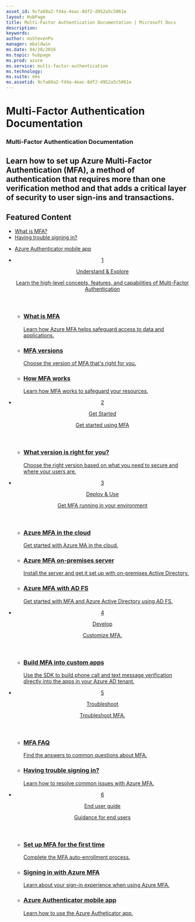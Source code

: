 ```yaml
---
asset_id: 9cfa68a2-fd4a-4eac-8df2-d952a5c5061e
layout: HubPage
title: Multi-Factor Authentication Documentation | Microsoft Docs
description:
keywords:
author: msStevenPo
manager: mbaldwin
ms.date: 04/28/2016
ms.topic: hubpage
ms.prod: azure
ms.service: multi-factor-authentication
ms.technology: 
ms.suite: ems
ms.assetid: 9cfa68a2-fd4a-4eac-8df2-d952a5c5061e
---
```

# Multi-Factor Authentication Documentation
<article id="main">
    <section id="hero-content">
      <h1>Multi-Factor Authentication Documentation</h1>
      <h2>Learn how to set up Azure Multi-Factor Authentication (MFA), a method of authentication that requires more than one verification method and that adds a critical layer of security to user sign-ins and transactions.</h2>
    </section>
    <section id="featured" class="container">
      <h2 class="section-heading"><span class="icon icon-warning"></span> Featured Content</h2>
      <div class="features row">
        <ul class="column column-half">
          <li><a href="/multi-factor-authentication/multi-factor-authentication">What is MFA?</a></li>
          <li><a href="/multi-factor-authentication/multi-factor-authentication-end-user-manage-settings">Having trouble signing in?</a></li>
        </ul>
        <ul class="column column-half">
          <li><a href="/multi-factor-authentication/multi-factor-authentication-azure-authenticator">Azure Authenticator mobile app</a></li>
        </ul>
      </div>
    </section>
    <div id="journeys">
      <section class="container">
        <ul class="journeys-list">
          <li class="journey-step">
            <header class="journey-step-header row">
              <a href="/multi-factor-authentication/multi-factor-authentication">
                <div class="title column-third">
                  <span class="step-number">1</span>
                  <p>Understand &amp; Explore</p>
                </div>
                <p class="description column-two-thirds">Learn the high-level concepts, features, and capabilities of Multi-Factor Authentication
                </p>
              </a>
            </header>
            <section class="journey-step-elements content">
              <ul class="row">
                <li class="column-third">
                  <a href="/multi-factor-authentication/multi-factor-authentication">
                    <h3>What is MFA</h3>
                    <p>Learn how Azure MFA helps safeguard access to data and applications.</p>
                  </a>
                </li>
                <li class="column-third">
                  <a href="/multi-factor-authentication/multi-factor-authentication#available-versions-of-azure-multi-factor-authentication">
                    <h3>MFA versions</h3>
                    <p>Choose the version of MFA that's right for you.</p>
                  </a>
                </li>
                <li class="column-third">
                  <a href="/multi-factor-authentication/multi-factor-authentication-how-it-works.md">
                    <h3>How MFA works</h3>
                    <p>Learn how MFA works to safeguard your resources.</p>
                  </a>
                </li>
              </ul>
            </section>
          </li>
          <li class="journey-step">
            <header class="journey-step-header row">
              <a href="">
                <div class="title column-third">
                  <span class="step-number">2</span>
                  <p>Get Started</p>
                </div>
                <p class="description column-two-thirds">Get started using MFA
                </p>
              </a>
            </header>
            <section class="journey-step-elements content">
              <ul class="row">
                <li class="column-third">
                  <a href="/multi-factor-authentication/multi-factor-authentication-get-started">
                    <h3>What version is right for you?</h3>
                    <p>Choose the right version based on what you need to secure and where your users are.</p>
                  </a>
                </li>
              </ul>
            </section>
          </li>
          <li class="journey-step">
            <header class="journey-step-header row">
              <a href="/multi-factor-authentication/multi-factor-authentication-get-started-cloud">
                <div class="title column-third">
                  <span class="step-number">3</span>
                  <p>Deploy &amp; Use</p>
                </div>
                <p class="description column-two-thirds">Get MFA running in your environment
                </p>
              </a>
            </header>
            <section class="journey-step-elements content">
              <ul class="row">
                <li class="column-third">
                  <a href="/multi-factor-authentication/multi-factor-authentication-get-started-cloud">
                    <h3>Azure MFA in the cloud</h3>
                    <p>Get started with Azure MA in the cloud.</p>
                  </a>
                </li>
                <li class="column-third">
                  <a href="/multi-factor-authentication/multi-factor-authentication-get-started-server">
                    <h3>Azure MFA on-premises server</h3>
                    <p>Install the server and get it set up with on-premises Active Directory.</p>
                  </a>
                </li>
                <li class="column-third">
                  <a href="/multi-factor-authentication/multi-factor-authentication-get-started-adfs">
                    <h3>Azure MFA with AD FS</h3>
                    <p>Get started with MFA and Azure Active Directory using AD FS.</p>
                  </a>
                </li>
              </ul>
            </section>
          </li>
          <li class="journey-step">
            <header class="journey-step-header row">
              <a href="">
                <div class="title column-third">
                  <span class="step-number">4</span>
                  <p>Develop</p>
                </div>
                <p class="description column-two-thirds">Customize MFA.
                </p>
              </a>
            </header>
            <section class="journey-step-elements content">
              <ul class="row">
                <li class="column-third">
                  <a href="/multi-factor-authentication/multi-factor-authentication-sdk">
                    <h3>Build MFA into custom apps</h3>
                    <p>Use the SDK to build phone call and text message verification directly into the apps in your Azure AD tenant.</p>
                  </a>
                </li>
              </ul>
            </section>
          </li>
          <li class="journey-step">
            <header class="journey-step-header row">
              <a href="/multi-factor-authentication/multi-factor-authentication-faq">
                <div class="title column-third">
                  <span class="step-number">5</span>
                  <p>Troubleshoot</p>
                </div>
                <p class="description column-two-thirds">Troubleshoot MFA.
                </p>
              </a>
            </header>
            <section class="journey-step-elements content">
              <ul class="row">
                <li class="column-third">
                  <a href="/multi-factor-authentication/multi-factor-authentication-faq">
                    <h3>MFA FAQ</h3>
                    <p>Find the answers to common questions about MFA.</p>
                  </a>
                </li>
               <li class="column-third">
                  <a href="multi-factor-authentication-end-user-manage-settings">
                    <h3>Having trouble signing in?</h3>
                    <p>Learn how to resolve common issues with Azure MFA.</p>
                  </a>
                </li>
              </ul>
            </section>
        <li class="journey-step">
            <header class="journey-step-header row">
              <a href="/multi-factor-authentication/multi-factor-authentication-end-user-first-time">
                <div class="title column-third">
                  <span class="step-number">6</span>
                  <p>End user guide</p>
                </div>
                <p class="description column-two-thirds">Guidance for end users
                </p>
              </a>
            </header>
            <section class="journey-step-elements content">
              <ul class="row">
                <li class="column-third">
                  <a href="/multi-factor-authentication/multi-factor-authentication-end-user-first-time">
                    <h3>Set up MFA for the first time</h3>
                    <p>Complete the MFA auto-enrollment process.</p>
                  </a>
                </li>
               <li class="column-third">
                  <a href="/multi-factor-authentication/multi-factor-authentication-end-user-signin">
                    <h3>Signing in with Azure MFA</h3>
                    <p>Learn about your sign-in experience when using Azure MFA.</p>
                  </a>
                </li>
               <li class="column-third">
                  <a href="/multi-factor-authentication/multi-factor-authentication-azure-authenticator">
                    <h3>Azure Authenticator mobile app</h3>
                    <p>Learn how to use the Azure Autheticator app.</p>
                  </a>
                </li>
              </ul>
            </section>
          </li>        
        </ul>
      </section>
    </div>
</article>